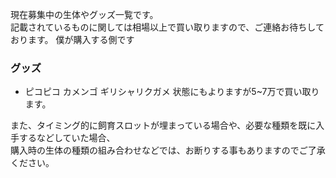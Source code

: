 ---
---

現在募集中の生体やグッズ一覧です。  
記載されているものに関しては相場以上で買い取りますので、ご連絡お待ちしております。
僕が購入する側です

### グッズ

* ピコピコ カメンゴ ギリシャリクガメ 状態にもよりますが5~7万で買い取ります。

また、タイミング的に飼育スロットが埋まっている場合や、必要な種類を既に入手するなどしていた場合、  
購入時の生体の種類の組み合わせなどでは、お断りする事もありますのでご了承ください。  
